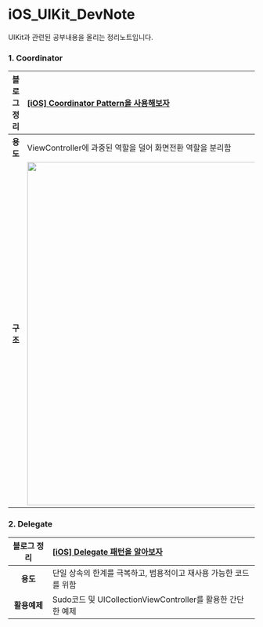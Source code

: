 # iOS_UIKit_DevNote
UIKit과 관련된 공부내용을 올리는 정리노트입니다.


### 1. Coordinator
|블로그 정리|[[iOS] Coordinator Pattern을 사용해보자](https://developer-eddy403.tistory.com/55)|
|:-:|:-|
|**용도**|ViewController에 과중된 역할을 덜어 화면전환 역할을 분리함|
|**구조**|<img src="https://user-images.githubusercontent.com/98405970/227105422-677420dc-6c2b-408f-a445-f454fcc42730.png" width=700>|

### 2. Delegate
|블로그 정리|[[iOS] Delegate 패턴을 알아보자](https://developer-eddy403.tistory.com/56)|
|:-:|:-|
|**용도**|단일 상속의 한계를 극복하고, 범용적이고 재사용 가능한 코드를 위함|
|**활용예제**|Sudo코드 및 UICollectionViewController를 활용한 간단한 예제|

